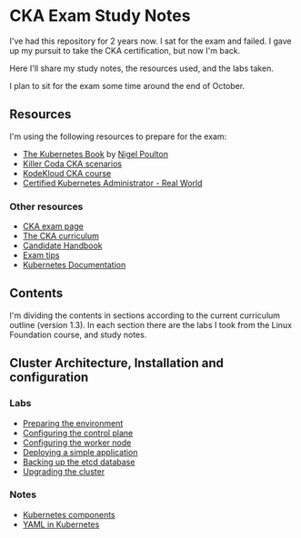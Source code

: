 # CKA Exam Study Notes

I've had this repository for 2 years now. I sat for the exam and failed. I gave up my pursuit to take the CKA certification, but now I'm back.

Here I'll share my study notes, the resources used, and the labs taken.

I plan to sit for the exam some time around the end of October.

## Resources

I'm using the following resources to prepare for the exam:

- [The Kubernetes Book](https://github.com/nigelpoulton/TheK8sBook) by [Nigel Poulton](https://nigelpoulton.com/)
- [Killer Coda CKA scenarios](https://killercoda.com/cka)
- [KodeKloud CKA course](https://www.udemy.com/course/certified-kubernetes-administrator-with-practice-tests/)
- [Certified Kubernetes Administrator - Real World](https://www.udemy.com/course/certified-kubernetes-administrator-cka-real-world/)

### Other resources

- [CKA exam page](https://training.linuxfoundation.org/certification/certified-kubernetes-administrator-cka/)
- [The CKA curriculum](https://github.com/cncf/curriculum/blob/master/CKA_Curriculum_v1.30.pdf)
- [Candidate Handbook](https://docs.linuxfoundation.org/tc-docs/certification/lf-handbook2)
- [Exam tips](https://docs.linuxfoundation.org/tc-docs/certification/tips-cka-and-ckad)
- [Kubernetes Documentation](https://kubernetes.io/docs/home/)

## Contents

I'm dividing the contents in sections according to the current curriculum outline (version 1.3). In each section there are the labs I took from the Linux Foundation course, and  study notes.

## Cluster Architecture, Installation and configuration

### Labs

- [Preparing the environment](Architecture_Installation_and_Configuration/Labs/environment.md)
- [Configuring the control plane](Architecture_Installation_and_Configuration/Labs/configure_cp.md)
- [Configuring the worker node](Architecture_Installation_and_Configuration/Labs/configure_worker.md)
- [Deploying a simple application](Architecture_Installation_and_Configuration/Labs/deploy_app.md)
- [Backing up the etcd database](Architecture_Installation_and_Configuration/Labs/backup_etcd.md)
- [Upgrading the cluster](Architecture_Installation_and_Configuration/Labs/upgrade_cluster.md)

### Notes

- [Kubernetes components](Architecture_Installation_and_Configuration/Notes/Kubernetes_components.md)
- [YAML in Kubernetes](Architecture_Installation_and_Configuration/Notes/YAML_Kubernetes.md)
